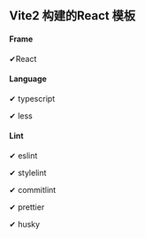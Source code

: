 ## Vite2 构建的React 模板

#### Frame

✔React



#### Language

✔ typescript

✔ less



#### Lint

✔ eslint

✔ stylelint

✔ commitlint

✔ prettier

✔ husky

